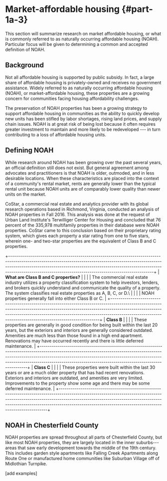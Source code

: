 # Market-affordable housing {#part-1a-3}

This section will summarize research on market affordable housing, or what is commonly referred to as naturally occurring affordable housing (NOAH). Particular focus will be given to determining a common and accepted definition of NOAH.

## Background

Not all affordable housing is supported by public subsidy. In fact, a large share of affordable housing is privately-owned and receives no government assistance. Widely referred to as naturally occurring affordable housing (NOAH), or market-affordable housing, these properties are a growing concern for communities facing housing affordability challenges.

The preservation of NOAH properties has been a growing strategy to support affordable housing in communities as the ability to quickly develop new units has been stifled by labor shortages, rising land prices, and supply chain issues. NOAH is at great risk of being lost because it often requires greater investment to maintain and more likely to be redeveloped --- in turn contributing to a loss of affordable housing units.

## Defining NOAH

While research around NOAH has been growing over the past several years, an official definition still does not exist. But general agreement among advocates and practitioners is that NOAH is older, outmoded, and in less desirable locations. When these characteristics are placed into the context of a community's rental market, rents are generally lower than the typical rental unit because NOAH units are of comparably lower quality than newer units on the market.

CoStar, a commercial real estate and analytics provider with its global research operations based in Richmond, Virginia, conducted an analysis of NOAH properties in Fall 2016. This analysis was done at the request of Urban Land Institute's Terwilliger Center for Housing and concluded that 76 percent of the 335,978 multifamily properties in their database were NOAH properties. CoStar came to this conclusion based on their proprietary rating system, which gives each property a star rating from one to five stars, wherein one- and two-star properties are the equivalent of Class B and C properties.

+------------------------------------------------------------------------------------------------------------------------------------------------------------------------------------------------------------------------------------------------------------------------------------------------------------------+
| **What are Class B and C properties?**                                                                                                                                                                                                                                                                           |
|                                                                                                                                                                                                                                                                                                                  |
| The commercial real estate industry utilizes a property classification system to help investors, lenders, and brokers quickly understand and communicate the quality of a property. The system classifies real estate properties as A, B, C, or D.\                                                              |
|                                                                                                                                                                                                                                                                                                                  |
| NOAH properties generally fall into either Class B or C.                                                                                                                                                                                                                                                         |
+------------------------------------------------------------------------------------------------------------------------------------------------------------------------------------------------------------------------------------------------------------------------------------------------------------------+
| **Class B**                                                                                                                                                                                                                                                                                                      |
|                                                                                                                                                                                                                                                                                                                  |
| These properties are generally in good condition for being built within the last 20 years, but the exteriors and interiors are generally considered outdated. Amenities are much less than those found in a high end apartment. Renovations may have occurred recently and there is little deferred maintenance. |
+------------------------------------------------------------------------------------------------------------------------------------------------------------------------------------------------------------------------------------------------------------------------------------------------------------------+
| **Class C**                                                                                                                                                                                                                                                                                                      |
|                                                                                                                                                                                                                                                                                                                  |
| These properties were built within the last 30 years or are a much older property that has had recent renovations. Exteriors and interiors are outdated, and amenities are very limited. Improvements to the property show some age and there may be some deferred maintenance.                                  |
+------------------------------------------------------------------------------------------------------------------------------------------------------------------------------------------------------------------------------------------------------------------------------------------------------------------+

## NOAH in Chesterfield County

NOAH properties are spread throughout all parts of Chesterfield County, but like most NOAH properties, they are largely located in the inner suburbs---areas that saw early development towards the middle of the 19th century. This includes garden style apartments like Falling Creek Apartments along Route One or manufactured home communities like Suburban Village off of Midlothian Turnpike.

[add examples]
